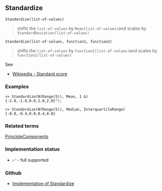 ## Standardize

```
Standardize(list-of-values)
```

> shifts the `list-of-values` by `Mean(list-of-values)`and scales by `StandardDeviation(list-of-values)`

```
Standardize(list-of-values, function1, function2)
```

> shifts the `list-of-values` by `function1(list-of-values)`and scales by `function2(list-of-values)`

See
* [Wikipedia - Standard score](https://en.wikipedia.org/wiki/Standard_score)

### Examples

```
>> Standardize(N(Range(5)), Mean, 1 &)
{-2.0,-1.0,0.0,1.0,2.0}");

>> Standardize(N(Range(5)), Median, InterquartileRange)
{-0.8,-0.4,0.0,0.4,0.8}
```

### Related terms 
[PrincipleComponents](PrincipleComponents.md)

### Implementation status

* &#x2705; - full supported

### Github

* [Implementation of Standardize](https://github.com/axkr/symja_android_library/blob/master/symja_android_library/matheclipse-core/src/main/java/org/matheclipse/core/builtin/StatisticsFunctions.java#L6749) 
